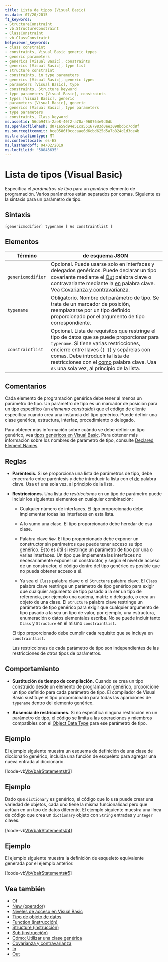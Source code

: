 ```yaml
---
title: Lista de tipos (Visual Basic)
ms.date: 07/20/2015
f1_keywords:
- StructureConstraint
- vb.StructureConstraint
- ClassConstraint
- vb.ClassConstraint
helpviewer_keywords:
- class constraint
- constraints, Visual Basic generic types
- generic parameters
- generics [Visual Basic], constraints
- generics [Visual Basic], type list
- structure constraint
- constraints, in type parameters
- generics [Visual Basic], generic types
- parameters [Visual Basic], type
- constraints, Structure keyword
- type parameters [Visual Basic], constraints
- types [Visual Basic], generic
- parameters [Visual Basic], generic
- generics [Visual Basic], type parameters
- type parameters
- constraints, Class keyword
ms.assetid: 56db947a-2ae8-40f2-a70a-960764e9d0db
ms.openlocfilehash: d071e59d94e51ca55167983d0ee3098bd5c7dd8f
ms.sourcegitcommit: bce0586f0cccaae6d6cbd625d5a7b824d1d3de4b
ms.translationtype: MT
ms.contentlocale: es-ES
ms.lasthandoff: 04/02/2019
ms.locfileid: "58843635"
---
```

# <a name="type-list-visual-basic"></a>Lista de tipos (Visual Basic)
Especifica el *parámetros de tipo* para un *genérico* elemento de programación. Varios parámetros están separados por comas. Siguiente es la sintaxis para un parámetro de tipo.  
  
## <a name="syntax"></a>Sintaxis  
  
```  
[genericmodifier] typename [ As constraintlist ]  
```  
  
## <a name="parts"></a>Elementos  
  
|Término|de esquema JSON|  
|---|---|  
|`genericmodifier`|Opcional. Puede usarse solo en interfaces y delegados genéricos. Puede declarar un tipo covariante mediante el [Out](../../../visual-basic/language-reference/modifiers/out-generic-modifier.md) palabra clave o contravariante mediante la [en](../../../visual-basic/language-reference/modifiers/in-generic-modifier.md) palabra clave. Vea [Covarianza y contravarianza](../../programming-guide/concepts/covariance-contravariance/index.md).|  
|`typename`|Obligatorio. Nombre del parámetro de tipo. Se trata de un marcador de posición, reemplazarse por un tipo definido proporcionado por el argumento de tipo correspondiente.|  
|`constraintlist`|Opcional. Lista de requisitos que restringe el tipo de datos que se puede proporcionar para `typename`. Si tiene varias restricciones, encierre entre llaves (`{ }`) y sepárelas con comas. Debe introducir la lista de restricciones con el [como](../../../visual-basic/language-reference/statements/as-clause.md) palabra clave. Usa `As` una sola vez, al principio de la lista.|  
  
## <a name="remarks"></a>Comentarios  
 Cada elemento de programación genérica debe tener al menos un parámetro de tipo. Un parámetro de tipo es un marcador de posición para un tipo específico (un *elemento construido*) que el código de cliente especifica cuando crea una instancia del tipo genérico. Puede definir una clase genérica, estructura, interfaz, procedimiento o delegado.  
  
 Para obtener más información sobre cuándo se debe definir un tipo genérico, vea [tipos genéricos en Visual Basic](../../../visual-basic/programming-guide/language-features/data-types/generic-types.md). Para obtener más información sobre los nombres de parámetro de tipo, consulte [Declared Element Names](../../../visual-basic/programming-guide/language-features/declared-elements/declared-element-names.md).  
  
## <a name="rules"></a>Reglas  
  
-   **Paréntesis.** Si se proporciona una lista de parámetros de tipo, debe encerrarlo entre paréntesis y debe introducir la lista con el [de](../../../visual-basic/language-reference/statements/of-clause.md) palabra clave. Usa `Of` una sola vez, al principio de la lista.  
  
-   **Restricciones.** Una lista de *restricciones* en un tipo de parámetro puede incluir los siguientes elementos en cualquier combinación:  
  
    -   Cualquier número de interfaces. El tipo proporcionado debe implementar todas las interfaces en esta lista.  
  
    -   A lo sumo una clase. El tipo proporcionado debe heredar de esa clase.  
  
    -   Palabra clave `New`. El tipo proporcionado debe exponer un constructor sin parámetros que puede tener acceso su tipo genérico. Esto es útil si restringe un parámetro de tipo por una o varias interfaces. Un tipo que implementa las interfaces no necesariamente exponer un constructor, y según el nivel de acceso de un constructor, el código dentro del tipo genérico es posible que no pueda obtener acceso a él.  
  
    -   Ya sea el `Class` palabra clave o el `Structure` palabra clave. El `Class` palabra clave restringe un parámetro de tipo genérico para exigir que cualquier argumento de tipo pasado a la ser un tipo de referencia, por ejemplo una cadena, matriz o delegado, o crea un objeto de una clase. El `Structure` palabra clave restringe un parámetro de tipo genérico para exigir que cualquier argumento de tipo pasado a la sea un tipo de valor, por ejemplo, una estructura, enumeración o datos elementales escriba. No se puede incluir tanto `Class` y `Structure` en el mismo `constraintlist`.  
  
     El tipo proporcionado debe cumplir cada requisito que se incluya en `constraintlist`.  
  
     Las restricciones de cada parámetro de tipo son independientes de las restricciones de otros tipos de parámetros.  
  
## <a name="behavior"></a>Comportamiento  
  
-   **Sustitución de tiempo de compilación.** Cuando se crea un tipo construido desde un elemento de programación genérico, proporcione un tipo definido para cada parámetro de tipo. El compilador de Visual Basic sustituye el tipo proporcionado para todas las apariciones de `typename` dentro del elemento genérico.  
  
-   **Ausencia de restricciones.** Si no especifica ninguna restricción en un parámetro de tipo, el código se limita a las operaciones y miembros compatibles con el [Object Data Type](../../../visual-basic/language-reference/data-types/object-data-type.md) para ese parámetro de tipo.  
  
## <a name="example"></a>Ejemplo  
 El ejemplo siguiente muestra un esquema de definición de una clase de diccionario genérico, incluida una función de esqueleto para agregar una nueva entrada al diccionario.  
  
 [!code-vb[VbVbalrStatements#3](~/samples/snippets/visualbasic/VS_Snippets_VBCSharp/VbVbalrStatements/VB/Class1.vb#3)]  
  
## <a name="example"></a>Ejemplo  
 Dado que `dictionary` es genérico, el código que lo usa puede crear una variedad de objetos, cada uno tiene la misma funcionalidad pero que actúan en un tipo de datos diferente. El ejemplo siguiente muestra una línea de código que crea un `dictionary` objeto con `String` entradas y `Integer` claves.  
  
 [!code-vb[VbVbalrStatements#4](~/samples/snippets/visualbasic/VS_Snippets_VBCSharp/VbVbalrStatements/VB/Class1.vb#4)]  
  
## <a name="example"></a>Ejemplo  
 El ejemplo siguiente muestra la definición de esqueleto equivalente generada por el ejemplo anterior.  
  
 [!code-vb[VbVbalrStatements#5](~/samples/snippets/visualbasic/VS_Snippets_VBCSharp/VbVbalrStatements/VB/Class1.vb#5)]  
  
## <a name="see-also"></a>Vea también

- [Of](../../../visual-basic/language-reference/statements/of-clause.md)
- [New (operador)](../../../visual-basic/language-reference/operators/new-operator.md)
- [Niveles de acceso en Visual Basic](../../../visual-basic/programming-guide/language-features/declared-elements/access-levels.md)
- [Tipo de objeto de datos](../../../visual-basic/language-reference/data-types/object-data-type.md)
- [Function (instrucción)](../../../visual-basic/language-reference/statements/function-statement.md)
- [Structure (instrucción)](../../../visual-basic/language-reference/statements/structure-statement.md)
- [Sub (instrucción)](../../../visual-basic/language-reference/statements/sub-statement.md)
- [Cómo: Utilizar una clase genérica](../../../visual-basic/programming-guide/language-features/data-types/how-to-use-a-generic-class.md)
- [Covarianza y contravarianza](../../programming-guide/concepts/covariance-contravariance/index.md)
- [In](../../../visual-basic/language-reference/modifiers/in-generic-modifier.md)
- [Out](../../../visual-basic/language-reference/modifiers/out-generic-modifier.md)
